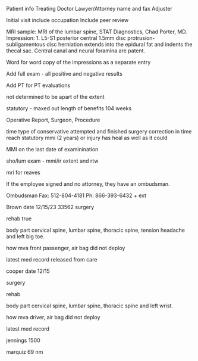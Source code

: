 Patient info
Treating Doctor
Lawyer/Attorney name and fax
Adjuster

Initial visit include occupation
Include peer review

MRI sample:
    MRI of the lumbar spine, STAT Diagnostics, Chad Porter, MD. Impression: 1. L5-S1
    posterior central 1.5mm disc protrusion-subligamentous disc herniation extends
    into the epidural fat and indents the thecal sac. Central canal and neural
    foramina are patent.

Word for word copy of the impressions as a separate entry

Add full exam - all positive and negative results

Add PT for PT evaluations

not determined to be apart of the extent

statutory - maxed out length of benefits 104 weeks

Operative Report, Surgeon, Procedure



time
type of conservative attempted and finished
surgery correction in time
reach statutory mmi (2 years) or injury has heal as well as it could

MMI on the last date of examinination

sho/lum exam - mmi/ir
extent and rtw

mri for reaves


If the employee signed and no attorney, they have an ombudsman.

Ombudsman Fax: 512-804-4181
Ph: 866-393-6432 + ext



Brown
date
12/15/23
33562
surgery

rehab
true

body part
cervical spine, lumbar spine, thoracic spine, tension headache and left big toe.

how
mva front passenger, air bag did not deploy

latest med record
released from care



cooper
date
12/15

surgery

rehab

body part
cervical spine, lumbar spine, thoracic spine and left wrist.

how
mva driver, air bag did not deploy

latest med record



jennings
1500



marquiz 69
nm
